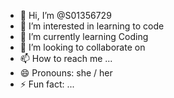 - 👋 Hi, I’m @S01356729
- 👀 I’m interested in learning to code
- 🌱 I’m currently learning Coding
- 💞️ I’m looking to collaborate on 
- 📫 How to reach me ...
- 😄 Pronouns: she / her
- ⚡ Fun fact: ...

<!---
S01356729/S01356729 is a ✨ special ✨ repository because its `README.md` (this file) appears on your GitHub profile.
You can click the Preview link to take a look at your changes.
--->
